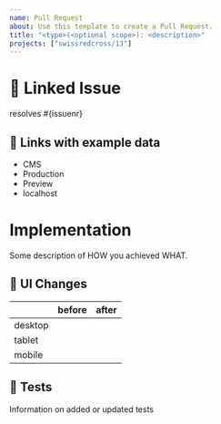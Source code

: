 ```yaml
---
name: Pull Request
about: Use this template to create a Pull Request.
title: "<type>(<optional scope>): <description>"
projects: ["swissredcross/13"]
---
```


# 📧 Linked Issue

resolves #{issuenr}

## 🔗 Links with example data

- CMS
- Production
- Preview
- localhost

# Implementation

Some description of HOW you achieved WHAT.

## 💄 UI Changes

|         | before | after |
| ------- | ------ | ----- |
| desktop |        |       |
| tablet  |        |       |
| mobile  |        |       |

## 🧪 Tests

Information on added or updated tests
